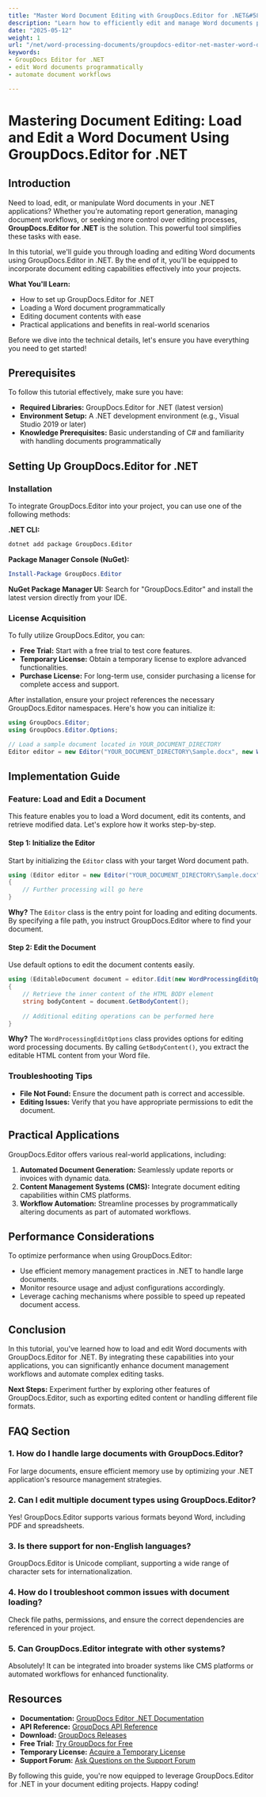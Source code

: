 ```yaml
---
title: "Master Word Document Editing with GroupDocs.Editor for .NET&#58; A Comprehensive Guide"
description: "Learn how to efficiently edit and manage Word documents programmatically using GroupDocs.Editor for .NET. Follow this guide to enhance your document workflows."
date: "2025-05-12"
weight: 1
url: "/net/word-processing-documents/groupdocs-editor-net-master-word-document-editing/"
keywords:
- GroupDocs Editor for .NET
- edit Word documents programmatically
- automate document workflows

---
```



# Mastering Document Editing: Load and Edit a Word Document Using GroupDocs.Editor for .NET

## Introduction

Need to load, edit, or manipulate Word documents in your .NET applications? Whether you're automating report generation, managing document workflows, or seeking more control over editing processes, **GroupDocs.Editor for .NET** is the solution. This powerful tool simplifies these tasks with ease.

In this tutorial, we'll guide you through loading and editing Word documents using GroupDocs.Editor in .NET. By the end of it, you'll be equipped to incorporate document editing capabilities effectively into your projects.

**What You'll Learn:**
- How to set up GroupDocs.Editor for .NET
- Loading a Word document programmatically
- Editing document contents with ease
- Practical applications and benefits in real-world scenarios

Before we dive into the technical details, let's ensure you have everything you need to get started!

## Prerequisites

To follow this tutorial effectively, make sure you have:

- **Required Libraries:** GroupDocs.Editor for .NET (latest version)
- **Environment Setup:** A .NET development environment (e.g., Visual Studio 2019 or later)
- **Knowledge Prerequisites:** Basic understanding of C# and familiarity with handling documents programmatically

## Setting Up GroupDocs.Editor for .NET

### Installation

To integrate GroupDocs.Editor into your project, you can use one of the following methods:

**.NET CLI:**
```bash
dotnet add package GroupDocs.Editor
```

**Package Manager Console (NuGet):**
```powershell
Install-Package GroupDocs.Editor
```

**NuGet Package Manager UI:**
Search for "GroupDocs.Editor" and install the latest version directly from your IDE.

### License Acquisition

To fully utilize GroupDocs.Editor, you can:
- **Free Trial:** Start with a free trial to test core features.
- **Temporary License:** Obtain a temporary license to explore advanced functionalities.
- **Purchase License:** For long-term use, consider purchasing a license for complete access and support.

After installation, ensure your project references the necessary GroupDocs.Editor namespaces. Here's how you can initialize it:

```csharp
using GroupDocs.Editor;
using GroupDocs.Editor.Options;

// Load a sample document located in YOUR_DOCUMENT_DIRECTORY
Editor editor = new Editor("YOUR_DOCUMENT_DIRECTORY\Sample.docx", new WordProcessingLoadOptions());
```

## Implementation Guide

### Feature: Load and Edit a Document

This feature enables you to load a Word document, edit its contents, and retrieve modified data. Let's explore how it works step-by-step.

#### Step 1: Initialize the Editor

Start by initializing the `Editor` class with your target Word document path.

```csharp
using (Editor editor = new Editor("YOUR_DOCUMENT_DIRECTORY\Sample.docx", new WordProcessingLoadOptions()))
{
    // Further processing will go here
}
```

**Why?** The `Editor` class is the entry point for loading and editing documents. By specifying a file path, you instruct GroupDocs.Editor where to find your document.

#### Step 2: Edit the Document

Use default options to edit the document contents easily.

```csharp
using (EditableDocument document = editor.Edit(new WordProcessingEditOptions()))
{
    // Retrieve the inner content of the HTML BODY element
    string bodyContent = document.GetBodyContent();
    
    // Additional editing operations can be performed here
}
```

**Why?** The `WordProcessingEditOptions` class provides options for editing word processing documents. By calling `GetBodyContent()`, you extract the editable HTML content from your Word file.

### Troubleshooting Tips

- **File Not Found:** Ensure the document path is correct and accessible.
- **Editing Issues:** Verify that you have appropriate permissions to edit the document.

## Practical Applications

GroupDocs.Editor offers various real-world applications, including:

1. **Automated Document Generation:** Seamlessly update reports or invoices with dynamic data.
2. **Content Management Systems (CMS):** Integrate document editing capabilities within CMS platforms.
3. **Workflow Automation:** Streamline processes by programmatically altering documents as part of automated workflows.

## Performance Considerations

To optimize performance when using GroupDocs.Editor:
- Use efficient memory management practices in .NET to handle large documents.
- Monitor resource usage and adjust configurations accordingly.
- Leverage caching mechanisms where possible to speed up repeated document access.

## Conclusion

In this tutorial, you've learned how to load and edit Word documents with GroupDocs.Editor for .NET. By integrating these capabilities into your applications, you can significantly enhance document management workflows and automate complex editing tasks.

**Next Steps:** Experiment further by exploring other features of GroupDocs.Editor, such as exporting edited content or handling different file formats.

## FAQ Section

### 1. How do I handle large documents with GroupDocs.Editor?

For large documents, ensure efficient memory use by optimizing your .NET application's resource management strategies.

### 2. Can I edit multiple document types using GroupDocs.Editor?

Yes! GroupDocs.Editor supports various formats beyond Word, including PDF and spreadsheets.

### 3. Is there support for non-English languages?

GroupDocs.Editor is Unicode compliant, supporting a wide range of character sets for internationalization.

### 4. How do I troubleshoot common issues with document loading?

Check file paths, permissions, and ensure the correct dependencies are referenced in your project.

### 5. Can GroupDocs.Editor integrate with other systems?

Absolutely! It can be integrated into broader systems like CMS platforms or automated workflows for enhanced functionality.

## Resources

- **Documentation:** [GroupDocs Editor .NET Documentation](https://docs.groupdocs.com/editor/net/)
- **API Reference:** [GroupDocs API Reference](https://reference.groupdocs.com/editor/net/)
- **Download:** [GroupDocs Releases](https://releases.groupdocs.com/editor/net/)
- **Free Trial:** [Try GroupDocs for Free](https://releases.groupdocs.com/editor/net/)
- **Temporary License:** [Acquire a Temporary License](https://purchase.groupdocs.com/temporary-license)
- **Support Forum:** [Ask Questions on the Support Forum](https://forum.groupdocs.com/c/editor/)

By following this guide, you're now equipped to leverage GroupDocs.Editor for .NET in your document editing projects. Happy coding!

